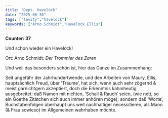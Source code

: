 ```yaml
---
title: "Dept. Havelock"
date: "2025-06-30"
tags: ["levity","havelock"]
keywords: ["Arno Schmidt","Havelock Ellis"]
---
```

**Counter: 37**

Und schon wieder ein Havelock!

Ort: Arno Schmidt: *Der Trommler des Zaren*

Und weil das besonders schön ist, hier das Ganze im Zusammenhang:

Seit ungefähr der Jahrhundertwende, und den Arbeiten von Maury, Ellis, hauptsächlich Freud, über ’Träume’, hat sich, wenn auch sehr zögernd & meist garnichtgern akzeptiert, doch die Erkenntnis kahmheutig ausgebreitet: daß Namen mit nichten, ‘Schall & Rauch‘ seien, (wie nett, so ein Goethe Zitätchen sich auch immer anhören möge); sondern daß ‘Worte‘, Buchstabenfolgen überhaupt uns weit nachhaltiger necessitieren, als Mann (& Frau sowieso) im Allgemeinen wahrhaben möchte.